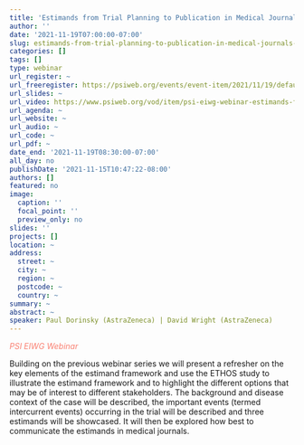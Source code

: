```yaml
---
title: 'Estimands from Trial Planning to Publication in Medical Journals – The ETHOS trial '
author: ''
date: '2021-11-19T07:00:00-07:00'
slug: estimands-from-trial-planning-to-publication-in-medical-journals-the-ethos-trial
categories: []
tags: []
type: webinar
url_register: ~
url_freeregister: https://psiweb.org/events/event-item/2021/11/19/default-calendar/psi-eiwg-webinar-estimands-from-trial-planning-to-publication-in-medical-journals-the-ethos-trial
url_slides: ~
url_video: https://www.psiweb.org/vod/item/psi-eiwg-webinar-estimands-from-trial-planning-to-publication-in-medical-journals-the-ethos-trial
url_agenda: ~
url_website: ~
url_audio: ~
url_code: ~
url_pdf: ~
date_end: '2021-11-19T08:30:00-07:00'
all_day: no
publishDate: '2021-11-15T10:47:22-08:00'
authors: []
featured: no
image:
  caption: ''
  focal_point: ''
  preview_only: no
slides: ''
projects: []
location: ~
address:
  street: ~
  city: ~
  region: ~
  postcode: ~
  country: ~
summary: ~
abstract: ~
speaker: Paul Dorinsky (AstraZeneca) | David Wright (AstraZeneca)
---
```

<span style="color: salmon;">*PSI EIWG Webinar*</span>
<!--more-->
Building on the previous webinar series we will present a refresher on the key elements of the estimand framework and use the ETHOS study to illustrate the estimand framework and to highlight the different options that may be of interest to different stakeholders. The background and disease context of the case will be described, the important events (termed intercurrent events) occurring in the trial will be described and three estimands will be showcased. It will then be explored how best to communicate the estimands in medical journals.